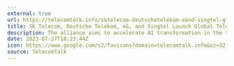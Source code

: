 ```yaml
---
external: true
url: https://telecomtalk.info/sktelecom-deutschetelekom-eand-singtel-global-telco-aialliance/828569/
title: SK Telecom, Deutsche Telekom, e&, and Singtel Launch Global Telco AI Alliance
description: The alliance aims to accelerate AI transformation in the telecommunications industry and create innovative AI-powered business models.
date: 2023-07-27T18:23:44Z
icon: https://www.google.com/s2/favicons?domain=telecomtalk.info&sz=32
source: TelecomTalk
---
```

